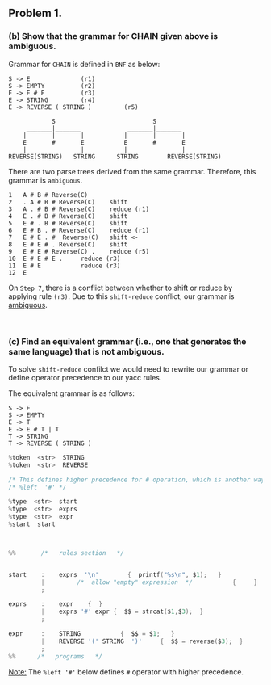 ## Problem 1.

### (b)  Show that the grammar for CHAIN given above is ambiguous.

Grammar for `CHAIN` is defined in `BNF` as below:
```
S -> E				(r1)
S -> EMPTY			(r2)
E -> E # E			(r3)
E -> STRING			(r4)
E -> REVERSE ( STRING )	        (r5)
```


```
            S                           S
     _______|_______             _______|_______
    |       |       |           |       |       |
    E       #       E           E       #       E
    |               |           |               |
REVERSE(STRING)   STRING      STRING        REVERSE(STRING)
```

There are two parse trees derived from the same grammar. Therefore, this grammar is `ambiguous`.

```
1	A # B # Reverse(C)	
2	. A # B # Reverse(C)	shift
3	A . # B # Reverse(C)	reduce (r1)
4	E . # B # Reverse(C)	shift
5	E # . B # Reverse(C)	shift
6	E # B . # Reverse(C) 	reduce (r1)
7	E # E . #  Reverse(C)	shift <-
8	E # E # . Reverse(C) 	shift	
9	E # E # Reverse(C) .	reduce (r5)
10	E # E # E .		reduce (r3)
11	E # E			reduce (r3)
12	E
```


On `Step 7`, there is a conflict between whether to shift or reduce by applying rule `(r3)`. Due to this `shift-reduce` conflict, our grammar is <u>ambiguous</u>.

<br/>

### (c)  Find an equivalent grammar (i.e., one that generates the same language) that is not ambiguous.

To solve `shift-reduce` confilct we would need to rewrite our grammar or define operator precedence to our yacc rules.

The equivalent grammar is as follows:
```
S -> E
S -> EMPTY
E -> T
E -> E # T | T
T -> STRING
T -> REVERSE ( STRING )
```


```C
%token  <str>  STRING
%token  <str>  REVERSE

/* This defines higher precedence for # operation, which is another way to solve ambiguity*/
/* %left  '#' */

%type  <str>  start
%type  <str>  exprs
%type  <str>  expr
%start  start



%%       /*   rules section   */


start    :    exprs  '\n'        {  printf("%s\n", $1);   }
         |         /*  allow "empty" expression  */           {     }
         ;

exprs    :    expr    {  }
         |    exprs '#' expr {  $$ = strcat($1,$3);  }
         ;

expr     :    STRING           {  $$ = $1;   }
         |    REVERSE '(' STRING  ')'     {  $$ = reverse($3);  }
         ;
%%      /*   programs   */
```

<u>Note:</u> The `%left '#'` below defines `#` operator with higher precedence.
